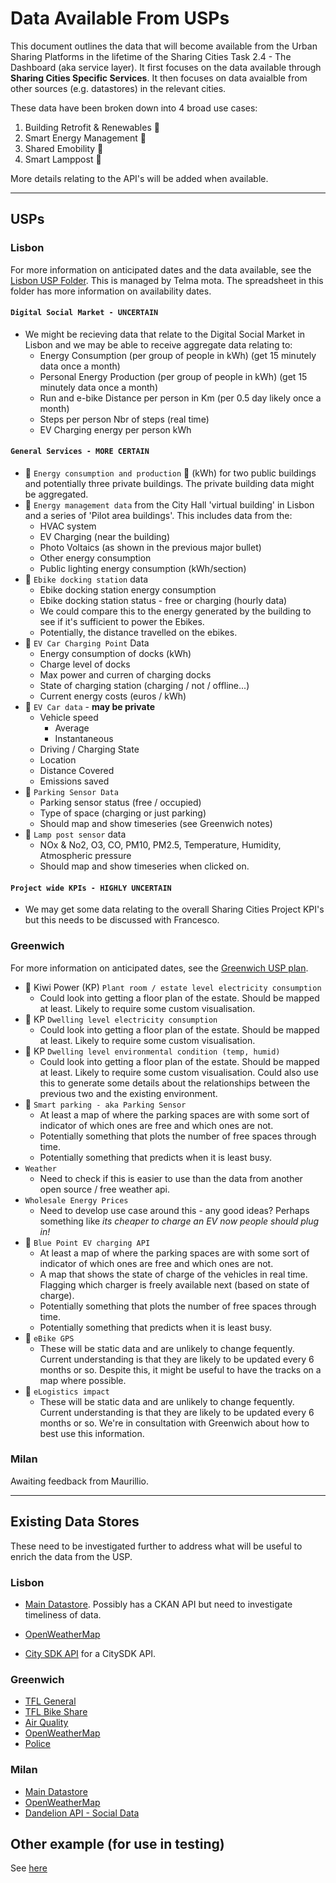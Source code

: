# Data Available From USPs

This document outlines the data that will become available from the Urban Sharing Platforms in the lifetime of the Sharing Cities Task 2.4 - The Dashboard (aka service layer). It first focuses on the data available through **Sharing Cities Specific Services**. It then focuses on data avaialble from other sources (e.g. datastores) in the relevant cities.

These data have been broken down into 4 broad use cases:

1. Building Retrofit & Renewables :post_office:
2. Smart Energy Management :battery:
3. Shared Emobility :car:
4. Smart Lamppost :moyai:

More details relating to the API's will be added when available. 

---

## USPs

### Lisbon

For more information on anticipated dates and the data available, see the [Lisbon USP Folder](https://drive.google.com/drive/folders/0B-BYSa5GDvhZekdhZFJYR05iVDQ). This is managed by Telma mota. The spreadsheet in this folder has more information on availability dates. 

#### `Digital Social Market - UNCERTAIN`

- We might be recieving data that relate to the Digital Social Market in Lisbon and we may be able to receive aggregate data relating to:
    - Energy Consumption (per group of people in kWh) (get 15 minutely data once a month)
    - Personal Energy Production (per group of people in kWh) (get 15 minutely data once a month)
    - Run and e-bike Distance per person in Km (per 0.5 day likely once a month)
    - Steps per person	Nbr of steps (real time)
    - EV Charging energy per person	kWh

#### `General Services - MORE CERTAIN`

- :post_office: `Energy consumption and production` :battery: (kWh) for two public buildings and potentially three private buildings. The private building data might be aggregated.
- :battery: `Energy management data` from the City Hall 'virtual building' in Lisbon and a series of 'Pilot area buildings'. This includes data from the:
    - HVAC system
    - EV Charging (near the building)
    - Photo Voltaics (as shown in the previous major bullet)
    - Other energy consumption
    - Public lighting energy consumption (kWh/section)
- :car: `Ebike docking station` data
    - Ebike docking station energy consumption
    - Ebike docking station status - free or charging (hourly data)
    - We could compare this to the energy generated by the building to see if it's sufficient to power the Ebikes. 
    - Potentially, the distance travelled on the ebikes. 
- :car: `EV Car Charging Point` Data
    - Energy consumption of docks (kWh)
    - Charge level of docks
    - Max power and curren  of charging docks
    - State of charging station (charging / not / offline...)
    - Current energy costs (euros / kWh)
- :car: `EV Car data` - __may be private__
    - Vehicle speed
        - Average
        - Instantaneous
    - Driving / Charging State
    - Location
    - Distance Covered
    - Emissions saved
- :car: `Parking Sensor Data`
    - Parking sensor status (free / occupied)
    - Type of space (charging or just parking)
    - Should map and show timeseries (see Greenwich notes)
- :moyai: `Lamp post sensor` data
    - NOx & No2, O3, CO, PM10, PM2.5, Temperature, Humidity, Atmospheric pressure
    - Should map and show timeseries when clicked on. 

#### `Project wide KPIs - HIGHLY UNCERTAIN`
- We may get some data relating to the overall Sharing Cities Project KPI's but this needs to be discussed with Francesco. 

### Greenwich

For more information on anticipated dates, see the [Greenwich USP plan](https://docs.google.com/spreadsheets/d/1mWTsh-IIZ8ZosO-Tm_hDV8RSGFfA8Br8RMQUUti-PEE/edit?ts=5b616ddb#gid=0).

- :battery: Kiwi Power (KP) `Plant room / estate level electricity consumption`
    - Could look into getting a floor plan of the estate. Should be mapped at least. Likely to require some custom visualisation. 
- :battery: KP `Dwelling level electricity consumption`
    - Could look into getting a floor plan of the estate. Should be mapped at least. Likely to require some custom visualisation. 
- :battery: KP `Dwelling level environmental condition (temp, humid)`
    - Could look into getting a floor plan of the estate. Should be mapped at least. Likely to require some custom visualisation. Could also use this to generate some details about the relationships between the previous two and the existing environment. 
- :car: `Smart parking - aka Parking Sensor`
    - At least a map of where the parking spaces are with some sort of indicator of which ones are free and which ones are not. 
    - Potentially something that plots the number of free spaces through time.
    - Potentially something that predicts when it is least busy. 
- `Weather`
    - Need to check if this is easier to use than the data from another open source / free weather api. 
- `Wholesale Energy Prices`
    - Need to develop use case around this - any good ideas? Perhaps something like *its cheaper to charge an EV now people should plug in!*
- :car: `Blue Point EV charging API`
    - At least a map of where the parking spaces are with some sort of indicator of which ones are free and which ones are not. 
    - A map that shows the state of charge of the vehicles in real time. Flagging which charger is freely available next (based on state of charge).
    - Potentially something that plots the number of free spaces through time.
    - Potentially something that predicts when it is least busy. 
- :car: `eBike GPS`
    - These will be static data and are unlikely to change fequently. Current understanding is that they are likely to be updated every 6 months or so. Despite this, it might be useful to have the tracks on a map where possible. 
- :car: `eLogistics impact`
    - These will be static data and are unlikely to change fequently. Current understanding is that they are likely to be updated every 6 months or so. We're in consultation with Greenwich about how to best use this information. 

### Milan

Awaiting feedback from Maurillio. 

---

## Existing Data Stores

These need to be investigated further to address what will be useful to enrich the data from the USP. 

### Lisbon

- [Main Datastore](http://dados.cm-lisboa.pt/dataset). Possibly has a CKAN API but need to investigate timeliness of data. 
- [OpenWeatherMap](https://openweathermap.org/price)

- [City SDK API](http://tourism.citysdk.eu/api/lisbon.html) for a CitySDK API. 


### Greenwich
 
- [TFL General](https://tfl.gov.uk/info-for/open-data-users/unified-api?intcmp=29422)
- [TFL Bike Share](https://api.tfl.gov.uk/swagger/ui/index.html?url=/swagger/docs/v1#!/BikePoint/BikePoint_GetAll)
- [Air Quality](http://api.erg.kcl.ac.uk/AirQuality/help)
- [OpenWeatherMap](https://openweathermap.org/price)
- [Police](https://data.police.uk/docs/)

### Milan

- [Main Datastore](http://dati.comune.milano.it/)
- [OpenWeatherMap](https://openweathermap.org/price)
- [Dandelion API - Social Data](https://dandelion.eu/datamine/open-big-data/)


## Other example (for use in testing)

See [here](https://docs.google.com/document/d/18rXzLtCDU3dGk_DqSmUXT6DKqsEENvK69IM4_-edFsQ/edit#)
